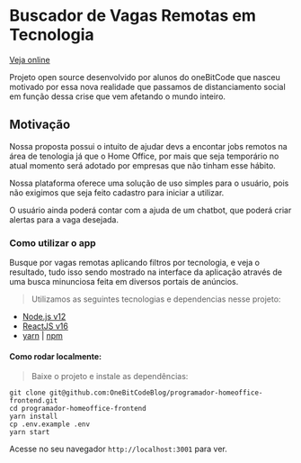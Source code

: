# Buscador de Vagas Remotas em Tecnologia

[Veja online](https://onebitjobs.netlify.com/)

Projeto open source desenvolvido por alunos do oneBitCode que nasceu motivado por essa nova
realidade que passamos de distanciamento social em função dessa crise que vem
afetando o mundo inteiro.

## Motivação

Nossa proposta possui o intuito de ajudar devs a encontar jobs remotos na
área de tenologia já que o Home Office, por mais que seja temporário no atual momento será
adotado por empresas que não tinham esse hábito.

Nossa plataforma oferece uma solução de uso simples para o usuário, pois não
exigimos que seja feito cadastro para iniciar a utilizar.

O usuário ainda poderá contar com a ajuda de um chatbot, que poderá criar alertas
para a vaga desejada.

### Como utilizar o app

Busque por vagas remotas aplicando filtros por tecnologia, e veja o resultado,
tudo isso sendo mostrado na interface da aplicação através de uma busca minunciosa
feita em diversos portais de anúncios.

> Utilizamos as seguintes tecnologias e dependencias nesse projeto:

- [Node.js v12](https://nodejs.org/en/)
- [ReactJS v16](https://pt-br.reactjs.org/)
- [yarn](https://yarnpkg.com/) | [npm](https://www.npmjs.com/get-npm)

#### Como rodar localmente:

> Baixe o projeto e instale as dependências:

```
git clone git@github.com:OneBitCodeBlog/programador-homeoffice-frontend.git
cd programador-homeoffice-frontend
yarn install
cp .env.example .env
yarn start
```

Acesse no seu navegador `http://localhost:3001` para ver.

